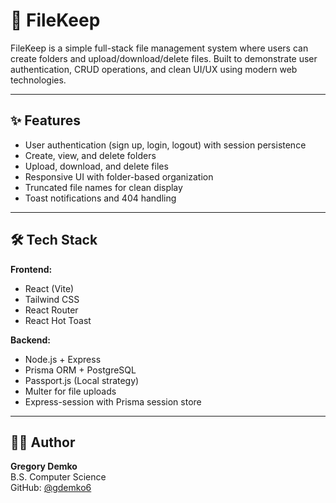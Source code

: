 # 📁 FileKeep

FileKeep is a simple full-stack file management system where users can create folders and upload/download/delete files. Built to demonstrate user authentication, CRUD operations, and clean UI/UX using modern web technologies.

---

## ✨ Features

- User authentication (sign up, login, logout) with session persistence
- Create, view, and delete folders
- Upload, download, and delete files
- Responsive UI with folder-based organization
- Truncated file names for clean display
- Toast notifications and 404 handling

---

## 🛠 Tech Stack

**Frontend:**

- React (Vite)
- Tailwind CSS
- React Router
- React Hot Toast

**Backend:**

- Node.js + Express
- Prisma ORM + PostgreSQL
- Passport.js (Local strategy)
- Multer for file uploads
- Express-session with Prisma session store

---

## 👨‍💻 Author

**Gregory Demko**  
B.S. Computer Science  
GitHub: [@gdemko6](https://github.com/gdemko6)
